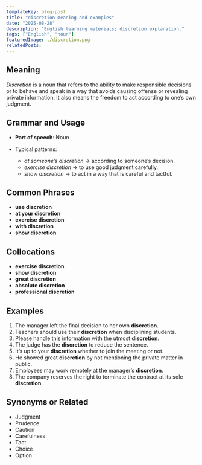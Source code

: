 ```yaml
---
templateKey: blog-post
title: "discretion meaning and examples"
date: "2025-08-28"
description: "English learning materials; discretion explanation."
tags: ["English", "noun"]
featuredImage: ./discretion.png
relatedPosts:
---
```


## Meaning

_Discretion_ is a noun that refers to the ability to make responsible decisions or to behave and speak in a way that avoids causing offense or revealing private information. It also means the freedom to act according to one’s own judgment.

## Grammar and Usage

- **Part of speech**: Noun
- Typical patterns:

  - _at someone’s discretion_ → according to someone’s decision.
  - _exercise discretion_ → to use good judgment carefully.
  - _show discretion_ → to act in a way that is careful and tactful.

## Common Phrases

- **use discretion**
- **at your discretion**
- **exercise discretion**
- **with discretion**
- **show discretion**

## Collocations

- **exercise discretion**
- **show discretion**
- **great discretion**
- **absolute discretion**
- **professional discretion**

## Examples

1. The manager left the final decision to her own **discretion**.
2. Teachers should use their **discretion** when disciplining students.
3. Please handle this information with the utmost **discretion**.
4. The judge has the **discretion** to reduce the sentence.
5. It’s up to your **discretion** whether to join the meeting or not.
6. He showed great **discretion** by not mentioning the private matter in public.
7. Employees may work remotely at the manager’s **discretion**.
8. The company reserves the right to terminate the contract at its sole **discretion**.

## Synonyms or Related

- Judgment
- Prudence
- Caution
- Carefulness
- Tact
- Choice
- Option
